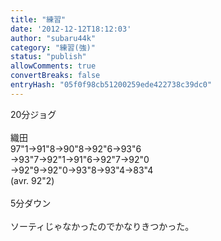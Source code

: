 ```yaml
---
title: "練習"
date: '2012-12-12T18:12:03'
author: "subaru44k"
category: "練習(強)"
status: "publish"
allowComments: true
convertBreaks: false
entryHash: "05f0f98cb51200259ede422738c39dc0"
---
```

20分ジョグ<br>
<br>
織田<br>
97"1→91"8→90"8→92"6→93"6<br>
→93"7→92"1→91"6→92"7→92"0<br>
→92"9→92"0→93"8→93"4→83"4<br>
(avr. 92"2)<br>
<br>
5分ダウン<br>
<br>
ソーティじゃなかったのでかなりきつかった。
